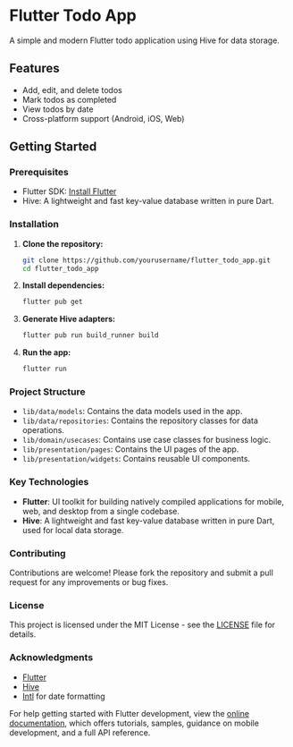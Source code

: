 # Flutter Todo App

A simple and modern Flutter todo application using Hive for data storage.

## Features

- Add, edit, and delete todos
- Mark todos as completed
- View todos by date
- Cross-platform support (Android, iOS, Web)

## Getting Started

### Prerequisites

- Flutter SDK: [Install Flutter](https://docs.flutter.dev/get-started/install)
- Hive: A lightweight and fast key-value database written in pure Dart.

### Installation

1. **Clone the repository:**
   ```bash
   git clone https://github.com/yourusername/flutter_todo_app.git
   cd flutter_todo_app
   ```

2. **Install dependencies:**
   ```bash
   flutter pub get
   ```

3. **Generate Hive adapters:**
   ```bash
   flutter pub run build_runner build
   ```

4. **Run the app:**
   ```bash
   flutter run
   ```

### Project Structure

- `lib/data/models`: Contains the data models used in the app.
- `lib/data/repositories`: Contains the repository classes for data operations.
- `lib/domain/usecases`: Contains use case classes for business logic.
- `lib/presentation/pages`: Contains the UI pages of the app.
- `lib/presentation/widgets`: Contains reusable UI components.

### Key Technologies

- **Flutter**: UI toolkit for building natively compiled applications for mobile, web, and desktop from a single codebase.
- **Hive**: A lightweight and fast key-value database written in pure Dart, used for local data storage.

### Contributing

Contributions are welcome! Please fork the repository and submit a pull request for any improvements or bug fixes.

### License

This project is licensed under the MIT License - see the [LICENSE](LICENSE) file for details.

### Acknowledgments

- [Flutter](https://flutter.dev/)
- [Hive](https://pub.dev/packages/hive)
- [Intl](https://pub.dev/packages/intl) for date formatting

For help getting started with Flutter development, view the [online documentation](https://docs.flutter.dev/), which offers tutorials, samples, guidance on mobile development, and a full API reference.
